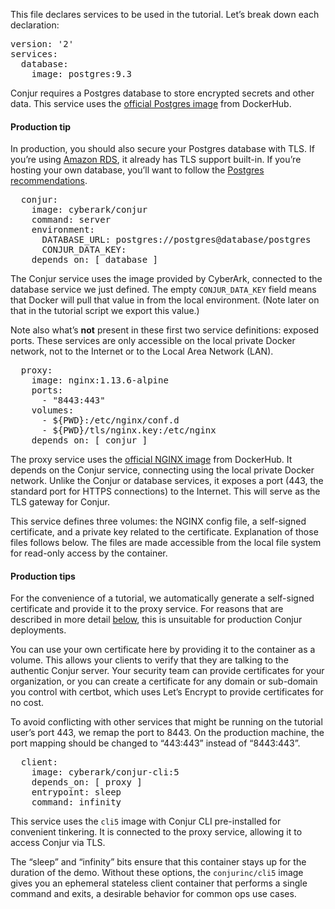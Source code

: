 This file declares services to be used in the tutorial. Let’s break down each declaration:

<pre class="file" data-filename="conjur-tutorials/ngnix/docker-compose.yml" data-target="replace">
version: '2'
services:
  database:
    image: postgres:9.3
</pre>

Conjur requires a Postgres database to store encrypted secrets and other data. This service uses the [official Postgres image](https://hub.docker.com/_/postgres/) from DockerHub.

#### Production tip
In production, you should also secure your Postgres database with TLS. If you’re using [Amazon RDS](https://aws.amazon.com/rds/), it already has TLS support built-in. If you’re hosting your own database, you’ll want to follow the [Postgres recommendations](https://www.postgresql.org/docs/9.6/static/ssl-tcp.html).

<pre class="file" data-filename="docker-compose.yml">
  conjur:
    image: cyberark/conjur
    command: server
    environment:
      DATABASE_URL: postgres://postgres@database/postgres
      CONJUR_DATA_KEY:
    depends_on: [ database ]
</pre>

The Conjur service uses the image provided by CyberArk, connected to the database service we just defined. The empty `CONJUR_DATA_KEY` field means that Docker will pull that value in from the local environment. (Note later on that in the tutorial script we export this value.)

Note also what’s **not** present in these first two service definitions: exposed ports. These services are only accessible on the local private Docker network, not to the Internet or to the Local Area Network (LAN).


<pre class="file" data-filename="docker-compose.yml" >
  proxy:
    image: nginx:1.13.6-alpine
    ports:
      - "8443:443"
    volumes:
      - ${PWD}:/etc/nginx/conf.d
      - ${PWD}/tls/nginx.key:/etc/nginx
    depends_on: [ conjur ]
</pre>

The proxy service uses the [official NGINX image](https://hub.docker.com/_/nginx/) from DockerHub. It depends on the Conjur service, connecting using the local private Docker network. Unlike the Conjur or database services, it exposes a port (443, the standard port for HTTPS connections) to the Internet. This will serve as the TLS gateway for Conjur.

This service defines three volumes: the NGINX config file, a self-signed certificate, and a private key related to the certificate. Explanation of those files follows below. The files are made accessible from the local file system for read-only access by the container.

#### Production tips
For the convenience of a tutorial, we automatically generate a self-signed certificate and provide it to the proxy service. For reasons that are described in more detail [below](https://www.conjur.org/tutorials/nginx.html#tlstlsconf), this is unsuitable for production Conjur deployments.

You can use your own certificate here by providing it to the container as a volume. This allows your clients to verify that they are talking to the authentic Conjur server. Your security team can provide certificates for your organization, or you can create a certificate for any domain or sub-domain you control with certbot, which uses Let’s Encrypt to provide certificates for no cost.

To avoid conflicting with other services that might be running on the tutorial user’s port 443, we remap the port to 8443. On the production machine, the port mapping should be changed to “443:443” instead of “8443:443”.

<pre class="file" data-filename="docker-compose.yml" >
  client:
    image: cyberark/conjur-cli:5
    depends_on: [ proxy ]
    entrypoint: sleep
    command: infinity
</pre>

This service uses the `cli5` image with Conjur CLI pre-installed for convenient tinkering. It is connected to the proxy service, allowing it to access Conjur via TLS.

The “sleep” and “infinity” bits ensure that this container stays up for the duration of the demo. Without these options, the `conjurinc/cli5` image gives you an ephemeral stateless client container that performs a single command and exits, a desirable behavior for common ops use cases.

